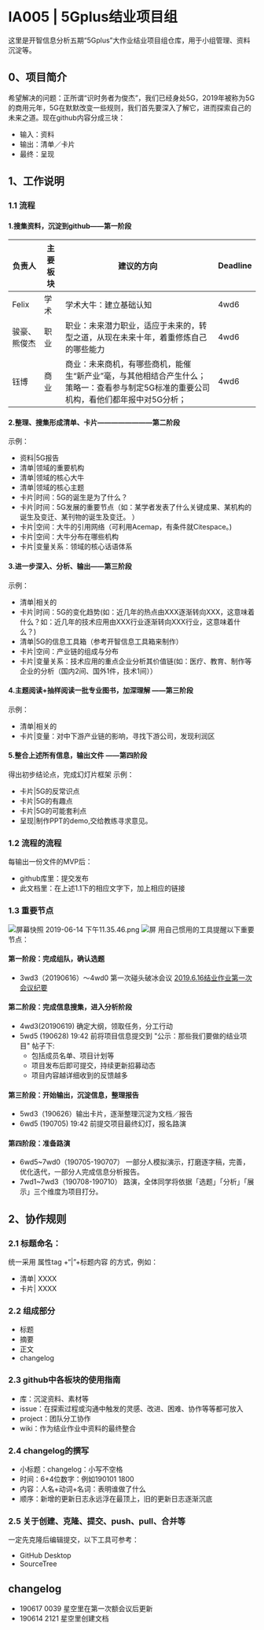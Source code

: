 # IA005 | 5Gplus结业项目组

这里是开智信息分析五期“5Gplus”大作业结业项目组仓库，用于小组管理、资料沉淀等。

## 0、项目简介

希望解决的问题：正所谓“识时务者为俊杰”，我们已经身处5G，2019年被称为5G的商用元年，5G在默默改变一些规则，我们首先要深入了解它，进而探索自己的未来之道。现在github内容分成三块：
   - 输入：资料
   - 输出：清单／卡片
   - 最终：呈现

## 1、工作说明

### 1.1 流程

#### 1.搜集资料，沉淀到github——第一阶段

| 负责人  | 主要板块	  | 建议的方向  | 	Deadline  | 
| ---  | --- | --- | --- | 
| Felix	  | 学术  | 	学术大牛：建立基础认知	  | 4wd6  | 
| 骏豪、熊俊杰	  | 职业	  | 职业：未来潜力职业，适应于未来的，转型之道，从现在未来十年，着重修炼自己的哪些能力	  | 4wd6  | 
| 钰博	  | 商业	  | 商业：未来商机，有哪些商机，能催生“新产业”毫，与其他相结合产生什么；策略一：查看参与制定5G标准的重要公司机构，看他们都年报中对5G分析；  | 	4wd6  | 

#### 2.整理、搜集形成清单、卡片————————第二阶段
示例：
   - 资料|5G报告
   - 清单|领域的重要机构
   - 清单|领域的核心大牛
   - 清单|领域的核心主题
   - 卡片|时间：5G的诞生是为了什么？
   - 卡片|时间：5G发展的重要节点（如：某学者发表了什么关键成果、某机构的诞生及变迁、某刊物的诞生及变迁。 ）
   - 卡片|空间：大牛的引用网络（可利用Acemap，有条件就Citespace。)
   - 卡片|空间：大牛分布在哪些机构
   - 卡片|变量关系：领域的核心话语体系

#### 3.进一步深入、分析、输出——第三阶段
示例：
   - 清单|相关的
   - 卡片|时间：5G的变化趋势(如：近几年的热点由XXX逐渐转向XXX，这意味着什么？如：近几年的技术应用由XXX行业逐渐转向XXX行业，这意味着什么？)
   - 清单|5G的信息工具箱（参考开智信息工具箱来制作）
   - 卡片|空间：产业链的组成与分布
   - 卡片|变量关系：技术应用的重点企业分析其价值链(如：医疗、教育、制作等企业的分析（国内2间、国外1件，技术1间））

#### 4.主题阅读+抽样阅读一批专业图书，加深理解 ——第三阶段
示例：
   - 清单|相关的
   - 卡片|变量：对中下游产业链的影响，寻找下游公司，发现利润区

#### 5.整合上述所有信息，输出文件 ——第四阶段
得出初步结论点，完成幻灯片框架
示例：
   - 卡片|5G的反常识点
   - 卡片|5G的有趣点
   - 卡片|5G的可能套利点
   - 呈现|制作PPT的demo,交给教练寻求意见。


### 1.2 流程的流程

每输出一份文件的MVP后：

- github库里：提交发布
- 此文档里：在上述1.1下的相应文字下，加上相应的链接

### 1.3 重要节点
![屏幕快照 2019-06-14 下午11.35.46.png](https://i.loli.net/2019/06/14/5d03bef61592382844.png)
![屏](https://static.openmindclub.com/2019-03-20-%E4%BC%81%E4%B8%9A%E5%BE%AE%E4%BF%A1%E6%88%AA%E5%9B%BE_1e8f293f-50fb-4a81-8321-5a11fe30820f.png)
用自己惯用的工具提醒以下重要节点：

#### 第一阶段：完成组队，确认选题

- 3wd3（20190616）～4wd0 第一次碰头破冰会议
[2019.6.16结业作业第一次会议纪要](https://github.com/ding0521/5Gplus/issues/1)  

#### 第二阶段：完成信息搜集，进入分析阶段

- 4wd3(20190619) 确定大纲，领取任务，分工行动
- 5wd5 (190628) 19:42 前将项目信息提交到 "公示：那些我们要做的结业项目" 帖子下:
    - 包括成员名单、项目计划等
    - 项目发布后即可提交，持续更新招募动态
    - 项目内容越详细收到的反馈越多

#### 第三阶段：开始输出，沉淀信息，整理报告

- 5wd3（190626）输出卡片，逐渐整理沉淀为文档／报告
- 6wd5 (190705) 19:42 前提交项目最终幻灯，报名路演

#### 第四阶段：准备路演

- 6wd5~7wd0（190705-190707） 一部分人模拟演示，打磨逐字稿，完善，优化迭代，一部分人完成信息分析报告。
- 7wd1~7wd3（190708-190710） 路演，全体同学将依据「选题」「分析」「展示」三个维度为项目打分。

## 2、协作规则

### 2.1 标题命名：

统一采用 属性tag +“|”+标题内容 的方式，例如：

- 清单| XXXX
- 卡片| XXXX

### 2.2 组成部分

- 标题
- 摘要
- 正文
- changelog

### 2.3 github中各板块的使用指南

- 库：沉淀资料、素材等
- issue：在探索过程或沟通中触发的灵感、改进、困难、协作等等都可放入
- project：团队分工协作
- wiki：作为结业作业中资料的最终整合

### 2.4 changelog的撰写

- 小标题：changelog：小写不空格
- 时间：6+4位数字：例如190101 1800
- 内容：人名+动词+名词：表明谁做了什么
- 顺序：新增的更新日志永远浮在最顶上，旧的更新日志逐渐沉底

### 2.5 关于创建、克隆、提交、push、pull、合并等

一定先克隆后编辑提交，以下工具可参考：

- GitHub Desktop
- SourceTree

## changelog
   -  190617 0039 星空里在第一次额会议后更新
   -  190614 2121 星空里创建文档
